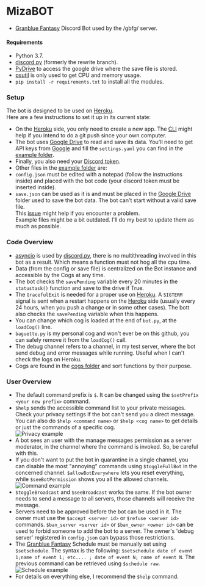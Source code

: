 # MizaBOT  
* [Granblue Fantasy](http://game.granbluefantasy.jp) Discord Bot used by the /gbfg/ server.  
#### Requirements  
* Python 3.7.  
* [discord.py](https://github.com/Rapptz/discord.py) (formerly the rewrite branch).  
* [PyDrive](https://pythonhosted.org/PyDrive/) to access the google drive where the save file is stored.  
* [psutil](https://psutil.readthedocs.io/en/latest/) is only used to get CPU and memory usage.  
* `pip install -r requirements.txt` to install all the modules.  
### Setup  
The bot is designed to be used on [Heroku](https://www.heroku.com).  
Here are a few instructions to set it up in its current state:  
* On the [Heroku](https://www.heroku.com) side, you only need to create a new app. The [CLI](https://devcenter.heroku.com/articles/heroku-cli) might help if you intend to do a git push since your own computer.   
* The bot uses [Google Drive](https://www.google.com/drive/) to read and save its data. You'll need to get API keys from [Google](https://developers.google.com/drive) and fill the `settings.yaml` you can find in the [example folder](https://github.com/MizaGBF/MizaBOT/tree/master/example).  
* Finally, you also need your [Discord token](https://discordapp.com/developers/applications/).  
* Other files in the [example folder](https://github.com/MizaGBF/MizaBOT/tree/master/example) are:  
* `config.json` must be edited with a notepad (follow the instructions inside) and placed with the bot code (your discord token must be inserted inside).  
* `save.json` can be used as it is and must be placed in the [Google Drive](https://www.google.com/drive/) folder used to save the bot data. The bot can't start without a valid save file.  
This [issue](https://github.com/MizaGBF/MizaBOT/issues/1) might help if you encounter a problem.  
Example files might be a bit outdated. I'll do my best to update them as much as possible.  
### Code Overview  
* [asyncio](https://docs.python.org/3/library/asyncio.html) is used by [discord.py](https://github.com/Rapptz/discord.py), there is no multithreading involved in this bot as a result. Which means a function must not hog all the cpu time.  
* Data (from the config or save file) is centralized on the Bot instance and accessible by the Cogs at any time.  
* The bot checks the `savePending` variable every 20 minutes in the `statustask()` function and save to the drive if True.  
* The `GracefulExit` is needed for a proper use on [Heroku](https://www.heroku.com). A `SIGTERM` signal is sent when a restart happens on the [Heroku](https://www.heroku.com) side (usually every 24 hours, when you push a change or in some other cases). The bott also checks the `savePending` variable when this happens.  
* You can change which cog is loaded at the end of `bot.py`, at the `loadCog()` line.  
* `baguette.py` is my personal cog and won't ever be on this github, you can safely remove it from the `loadCog()` call.  
* The debug channel refers to a channel, in my test server, where the bot send debug and error messages while running. Useful when I can't check the logs on Heroku.  
* Cogs are found in the [cogs folder](https://github.com/MizaGBF/MizaBOT/tree/master/cogs) and sort functions by their purpose.  
### User Overview  
* The default command prefix is `$`. It can be changed using the `$setPrefix <your new prefix>` command.  
* `$help` sends the accessible command list to your private messages. Check your privacy settings if the bot can't send you a direct message. You can also do `$help <command name>` or `$help <cog name>` to get details or just the commands of a specific cog.  
![Privacy example](https://cdn.discordapp.com/attachments/614716155646705676/643427911063568426/read02.png)
* A bot sees an user with the manage messages permission as a server moderator, in the channel where the command is invoked. So, be careful with this.  
* If you don't want to put the bot in quarantine in a single channel, you can disable the most "annoying" commands using `$toggleFullBot` in the concerned channel. `$allowBotEverywhere` lets you reset everything, while `$seeBotPermission` shows you all the allowed channels.  
![Command example](https://cdn.discordapp.com/attachments/614716155646705676/643427915526045696/read03.png)
* `$toggleBroadcast` and `$seeBroadcast` works the same. If the bot owner needs to send a message to all servers, those channels will receive the message.  
* Servers need to be approved before the bot can be used in it. The owner must use the `$accept <server id>` or `$refuse <server id>` commands. `$ban_server <server id>` or `$ban_owner <owner id>` can be used to forbid someone to add the bot to a server. The owner's 'debug server' registered in `config.json` can bypass those restrictions.  
* The [Granblue Fantasy](http://game.granbluefantasy.jp) Schedule must be manually set using `$setschedule`. The syntax is the following: `$setschedule date of event 1;name of event 1; etc.... ; date of event N; name of event N`. The previous command can be retrieved using `$schedule raw`.  
![Schedule example](https://cdn.discordapp.com/attachments/614716155646705676/643427910874693642/read01.png)
* For details on everything else, I recommend the `$help` command.  
